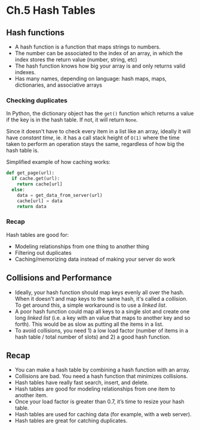 # Ch.5 Hash Tables

## Hash functions

- A hash function is a function that maps strings to numbers.
- The number can be associated to the index of an array, in which the index stores the return value (number, string, etc)
- The hash function knows how big your array is and only returns valid indexes.
- Has many names, depending on language: hash maps, maps, dictionaries, and associative arrays

### Checking duplicates

In Python, the dictionary object has the `get()` function which returns a value if the key is in the hash table.  If not, it will return `None`.

Since it doesn't have to check every item in a list like an array, ideally it will have _constant time_, ie. it has a call stack height of `O(1)` where the time taken to perform an operation stays the same, regardless of how big the hash table is.

Simplified example of how caching works:

```py
def get_page(url):
  if cache.get(url):
    return cache[url]
  else:
    data = get_data_from_server(url)
    cache[url] = data
    return data
```

### Recap

Hash tables are good for:
- Modeling relationships from one thing to another thing
- Filtering out duplicates
- Caching/memorizing data instead of making your server do work

## Collisions and Performance

- Ideally, your hash function should map keys evenly all over the hash. When it doesn't and map keys to the same hash, it's called a _collision_. To get around this, a simple workaround is to use a _linked list_.
- A poor hash function could map all keys to a single slot and create one long _linked list_ (i.e. a key with an value that maps to another key and so forth).  This would be as slow as putting all the items in a list.
- To avoid collisions, you need 1) a low load factor (number of items in a hash table / total number of slots) and 2) a good hash function.


## Recap

- You can make a hash table by combining a hash function with an array.
- Collisions are bad. You need a hash function that minimizes collisions.
- Hash tables have really fast search, insert, and delete.
- Hash tables are good for modeling relationships from one item to another item.
- Once your load factor is greater than 0.7, it’s time to resize your hash table.
- Hash tables are used for caching data (for example, with a web server).
- Hash tables are great for catching duplicates.

